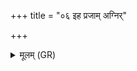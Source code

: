 +++
title = "०६ इह प्रजाम् अग्निर्"

+++
<details><summary>मूलम् (GR)</summary>

इह प्रजाम् अग्निर् अस्यै दधात्व्  
आदित्येभिर् वसुभिः संविदानः ।  
विश्वे देवा हवम् आ यन्तु म इमं  
पुत्रो अस्या जायतां वीर्यावान् ॥
</details>